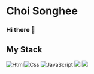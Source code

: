 # Choi Songhee
### Hi there 👋

## My Stack
<img alt="Html" src ="https://img.shields.io/badge/HTML5-E34F26.svg?&style=for-the-badge&logo=HTML5&logoColor=white"/><img alt="Css" src ="https://img.shields.io/badge/CSS3-1572B6.svg?&style=for-the-badge&logo=CSS3&logoColor=white"/> <img alt="JavaScript" src ="https://img.shields.io/badge/JavaScriipt-F7DF1E.svg?&style=for-the-badge&logo=JavaScript&logoColor=black"/> <img src="https://img.shields.io/badge/Vue.js-4FC08D.svg?style=for-the-badge&logo=Vue.js&logoColor=black"> <img src="https://img.shields.io/badge/React-61DAFB.svg?style=for-the-badge&logo=React.js&logoColor=black">
